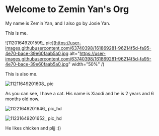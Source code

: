 # Welcome to Zemin Yan's Org
My name is Zemin Yan, and I also go by Josie Yan. 

This is me. 

![11201649201599_ pic](https://user-images.githubusercontent.com/63740398/161869281-96214f5d-fa95-4e70-bace-39e60faab5a0.jpg alt="https://user-images.githubusercontent.com/63740398/161869281-96214f5d-fa95-4e70-bace-39e60faab5a0.jpg" width="50%" /)

This is also me.

![11211649201608_ pic](https://user-images.githubusercontent.com/63740398/161869288-2c1d8979-3900-4329-9076-cab9ee910422.jpg)

As you can see, I have a cat. His name is Xiaodi and he is 2 years and 6 months old now. 

![11221649201646_ pic_hd](https://user-images.githubusercontent.com/63740398/161869311-5940974d-ba72-4e1d-a3e9-e395b2d692a4.jpg)


![11231649201652_ pic_hd](https://user-images.githubusercontent.com/63740398/161869325-12c7549b-dbc3-41e2-a0c2-968526b985f9.jpg)


He likes chicken and pljj :))
